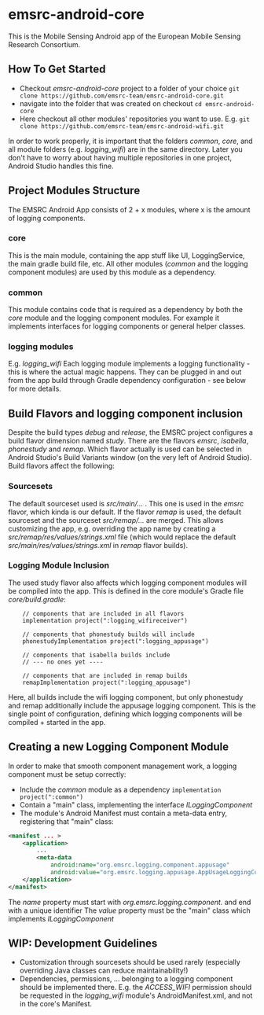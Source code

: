# emsrc-android-core

This is the Mobile Sensing Android app of the European Mobile Sensing Research Consortium.


## How To Get Started

* Checkout _emsrc-android-core_ project to a folder of your choice ```git clone https://github.com/emsrc-team/emsrc-android-core.git```
* navigate into the folder that was created on checkout  ```cd emsrc-android-core```
* Here checkout all other modules' repositories you want to use. E.g. ```git clone https://github.com/emsrc-team/emsrc-android-wifi.git```

In order to work properly, it is important that the folders _common_, _core_, and all module folders (e.g. _logging_wifi_) are in the same directory.
Later you don't have to worry about having multiple repositories in one project, Android Studio handles this fine.

## Project Modules Structure

The EMSRC Android App consists of 2 + x modules, where x is the amount of logging components.

### core

This is the main module, containing the app stuff like UI, LoggingService, the main gradle build file, etc. All other modules (_common_ and the logging component modules) are used by this module as a dependency.

### common

This module contains code that is required as a dependency by both the _core_ module and the logging component modules. For example it implements interfaces for logging components or general helper classes.

### logging modules

E.g. _logging_wifi_
Each logging module implements a logging functionality - this is where the actual magic happens. They can be plugged in and out from the app build through Gradle dependency configuration - see below for more details.

## Build Flavors and logging component inclusion

Despite the build types _debug_ and _release_, the EMSRC project configures a build flavor dimension named _study_. There are the flavors _emsrc_, _isabella_, _phonestudy_ and _remap_. Which flavor actually is used can be selected in Android Studio's Build Variants window (on the very left of Android Studio). 
Build flavors affect the following:

### Sourcesets
The default sourceset used is _src/main/..._ . This one is used in the _emsrc_ flavor, which kinda is our default.
If the flavor _remap_ is used, the default sourceset and the sourceset _src/remap/..._ are merged. This allows customizing the app, e.g. overriding the app name by creating a _src/remap/res/values/strings.xml_ file (which would replace the default _src/main/res/values/strings.xml_ in _remap_ flavor builds).

### Logging Module Inclusion
The used study flavor also affects which logging component modules will be compiled into the app. This is defined in the core module's Gradle file _core/build.gradle_:
```
    // components that are included in all flavors
    implementation project(":logging_wifireceiver")

    // components that phonestudy builds will include
    phonestudyImplementation project(":logging_appusage")

    // components that isabella builds include
    // --- no ones yet ----

    // components that are included in remap builds
    remapImplementation project(":logging_appusage")
```
Here, all builds include the wifi logging component, but only phonestudy and remap additionally include the appusage logging component. This is the single point of configuration, defining which logging components will be compiled + started in the app.

## Creating a new Logging Component Module

In order to make that smooth component management work, a logging component must be setup correctly:
* Include the _common_ module as a dependency ```implementation project(":common")```
* Contain a "main" class, implementing the interface _ILoggingComponent_
* The module's Android Manifest must contain a meta-data entry, registering that "main" class:
```xml
<manifest ... >
    <application>
        ...
        <meta-data
            android:name="org.emsrc.logging.component.appusage"
            android:value="org.emsrc.logging.appusage.AppUsageLoggingComponent" />
    </application>
</manifest>
```
  The _name_ property must start with _org.emsrc.logging.component._ and end with a unique identifier
  The _value_ property must be the "main" class which implements _ILoggingComponent_
  
  
  
## WIP: Development Guidelines

* Customization through sourcesets should be used rarely (especially overriding Java classes can reduce maintainability!)
* Dependencies, permissions, ... belonging to a logging component should be implemented there. E.g. the _ACCESS_WIFI_ permission should be requested in the _logging_wifi_ module's AndroidManifest.xml, and not in the core's Manifest.
